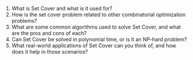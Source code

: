 

1) What is Set Cover and what is it used for?
2) How is the set cover problem related to other combinatorial optimization problems?
3) What are some common algorithms used to solve Set Cover, and what are the pros and cons of each?
4) Can Set Cover be solved in polynomial time, or is it an NP-hard problem?
5) What real-world applications of Set Cover can you think of, and how does it help in those scenarios?